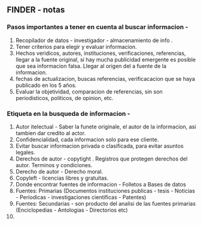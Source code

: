 ## FINDER - notas

### Pasos importantes a tener en cuenta al buscar informacion -

1. Recopilador de datos - investigador - almacenamiento de info .
2. Tener criterios para elegir y evaluar informacion.
3. Hechos veridicos, autores, instituciones, verificaciones, referencias, llegar a la fuente original,
si hay mucha publicidad emergente es posible que sea informacion falsa. Llegar al origen del a fuente de la 
informacion. 
4. fechas de actualizacion, buscas referencias, verificacacion que se haya publicado en los 5 años.
5. Evaluar la objetividad, comparacion de referencias, sin son periodisticos, politicos, de opinion, etc.

### Etiqueta en la busqueda de informacion -

1. Autor itelectual - Saber la funete originale, el autor de la informacion, asi tambien dar credito al actor.
2. Confidencialidad, cada informacion solo para ese cliente.
3. Evitar buscar informacion privada o clasificada, para evitar asuntos legales.
4. Derechos de autor - copytight . Registros que protegen derechos del autor. Terminos y condiciones.
5. Derecho de autor - Derecho moral.
6. Copyleft - licencias libres y gratuitas.
7. Donde encontrar fuentes de informacion - Folletos a Bases de datos 
8. Fuentes: Primarias (Documentos instituciones publicas - tesis - Noticias - Periodicas - investigaciones cientificas - Patentes)
9. Fuentes: Secundarias - son producto del analisi de las fuentes primarias (Enciclopedias - Antologias - Directorios etc) 
10.  
